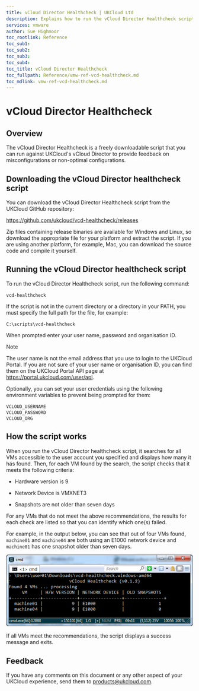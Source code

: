 ```yaml
---
title: vCloud Director Healthcheck | UKCloud Ltd
description: Explains how to run the vCloud Director Healthcheck script
services: vmware
author: Sue Highmoor
toc_rootlink: Reference
toc_sub1: 
toc_sub2:
toc_sub3:
toc_sub4:
toc_title: vCloud Director Healthcheck
toc_fullpath: Reference/vmw-ref-vcd-healthcheck.md
toc_mdlink: vmw-ref-vcd-healthcheck.md
---
```


# vCloud Director Healthcheck

## Overview

The vCloud Director Healthcheck is a freely downloadable script that you can run against UKCloud's vCloud Director to provide feedback on misconfigurations or non-optimal configurations.

## Downloading the vCloud Director healthcheck script

You can download the vCloud Director Healthcheck script from the UKCloud GitHub repository:

<https://github.com/ukcloud/vcd-healthcheck/releases>

Zip files containing release binaries are available for Windows and Linux, so download the appropriate file for your platform and extract the script. If you are using another platform, for example, Mac, you can download the source code and compile it yourself.

## Running the vCloud Director healthcheck script

To run the vCloud Director Healthcheck script, run the following command:

    vcd-healthcheck

If the script is not in the current directory or a directory in your PATH, you must specify the full path for the file, for example:

    C:\scripts\vcd-healthcheck

When prompted enter your user name, password and organisation ID.

> [!NOTE]
> The user name is not the email address that you use to login to the UKCloud Portal. If you are not sure of your user name or organisation ID, you can find them on the UKCloud Portal API page at <https://portal.ukcloud.com/user/api>.

Optionally, you can set your user credentials using the following environment variables to prevent being prompted for them:

```
VCLOUD_USERNAME
VCLOUD_PASSWORD
VCLOUD_ORG
```

## How the script works

When you run the vCloud Director healthcheck script, it searches for all VMs accessible to the user account you specified and displays how many it has found. Then, for each VM found by the search, the script checks that it meets the following criteria:

- Hardware version is 9

- Network Device is VMXNET3

- Snapshots are not older than seven days

For any VMs that do not meet the above recommendations, the results for each check are listed so that you can identify which one(s) failed.

For example, in the output below, you can see that out of four VMs found, `machine01` and `machine04` are both using an E1000 network device and `machine01` has one snapshot older than seven days.

![Results of vCloud Director healthcheck](images/vmw-vcd-healthcheck.png)

If all VMs meet the recommendations, the script displays a success message and exits.

## Feedback

If you have any comments on this document or any other aspect of your UKCloud experience, send them to <products@ukcloud.com>.